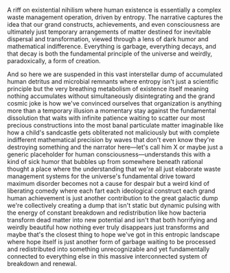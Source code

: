 A riff on existential nihilism where human existence is essentially a complex waste management operation, driven by entropy. The narrative captures the idea that our grand constructs, achievements, and even consciousness are ultimately just temporary arrangements of matter destined for inevitable dispersal and transformation, viewed through a lens of dark humor and mathematical indifference. Everything is garbage, everything decays, and that decay is both the fundamental principle of the universe and weirdly, paradoxically, a form of creation.

And so here we are suspended in this vast interstellar dump of accumulated human detritus and microbial remnants where entropy isn't just a scientific principle but the very breathing metabolism of existence itself meaning nothing accumulates without simultaneously disintegrating and the grand cosmic joke is how we've convinced ourselves that organization is anything more than a temporary illusion a momentary stay against the fundamental dissolution that waits with infinite patience waiting to scatter our most precious constructions into the most banal particulate matter imaginable like how a child's sandcastle gets obliterated not maliciously but with complete indifferent mathematical precision by waves that don't even know they're destroying something and the narrator here—let's call him X or maybe just a generic placeholder for human consciousness—understands this with a kind of sick humor that bubbles up from somewhere beneath rational thought a place where the understanding that we're all just elaborate waste management systems for the universe's fundamental drive toward maximum disorder becomes not a cause for despair but a weird kind of liberating comedy where each fart each ideological construct each grand human achievement is just another contribution to the great galactic dump we're collectively creating a dump that isn't static but dynamic pulsing with the energy of constant breakdown and redistribution like how bacteria transform dead matter into new potential and isn't that both horrifying and weirdly beautiful how nothing ever truly disappears just transforms and maybe that's the closest thing to hope we've got in this entropic landscape where hope itself is just another form of garbage waiting to be processed and redistributed into something unrecognizable and yet fundamentally connected to everything else in this massive interconnected system of breakdown and renewal.